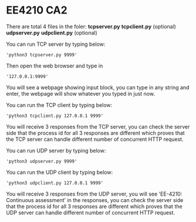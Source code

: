# EE4210 CA2 

There are total 4 files in the foler:
**tcpserver.py**
**tcpclient.py** (optional)
**udpserver.py**
**udpclient.py** (optional)

You can run TCP server by typing below:

    'python3 tcpserver.py 9999'

Then open the web browser and type in  

    '127.0.0.1:9999'

You will see a webpage showing input block, you can type in any string and enter, the webpage will show whatever you typed in just now.

You can run the TCP client by typing below:

    'python3 tcpclient.py 127.0.0.1 9999'

You will receive 3 responses from the TCP server, you can check the server side that the process id for all 3 responses are different which proves that the TCP server can handle different number of concurrent HTTP request.


You can run UDP server by typing below:

    'python3 udpserver.py 9999'

You can run the UDP client by typing below:

    'python3 udpclient.py 127.0.0.1 9999'

You will receive 3 responses from the UDP server, you will see 'EE-4210: Continuous assessment' in the responses, you can check the server side that the process id for all 3 responses are different which proves that the UDP server can handle different number of concurrent HTTP request.
